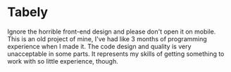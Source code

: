# Tabely

Ignore the horrible front-end design and please don't open it on mobile.
This is an old project of mine, I've had like 3 months of programming experience when I made it. The code design and quality is very unacceptable in some parts. It represents my skills of getting something to work with so little experience, though.
